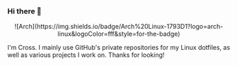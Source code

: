 ### Hi there 👋


<p align=center>
![Arch](https://img.shields.io/badge/Arch%20Linux-1793D1?logo=arch-linux&logoColor=fff&style=for-the-badge)
  
</p>

I'm Cross. I mainly use GitHub's private repositories for my Linux dotfiles, as well as various projects I work on. Thanks for looking!

<!--
**notcross/notcross** is a ✨ _special_ ✨ repository because its `README.md` (this file) appears on your GitHub profile.

Here are some ideas to get you started:

- 🔭 I’m currently working on ...
- 🌱 I’m currently learning ...
- 👯 I’m looking to collaborate on ...
- 🤔 I’m looking for help with ...
- 💬 Ask me about ...
- 📫 How to reach me: ...
- 😄 Pronouns: ...
- ⚡ Fun fact: ...
-->
